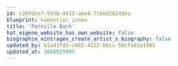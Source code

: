```yaml
---
id: c28fdce7-553b-4433-aee4-7c6ed2024dea
blueprint: kuenstler_innen
title: 'Pernille Bach'
hat_eigene_website_has_own_website: false
biographie_eintragen_create_artist_s_biography: false
updated_by: b1a43fd3-c865-4122-b6cc-50cfa81a1985
updated_at: 1660925997
---
```

